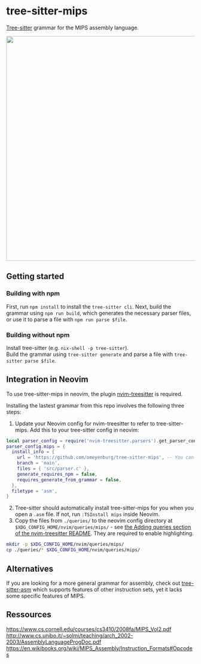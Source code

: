 # tree-sitter-mips

[Tree-sitter](https://github.com/tree-sitter/tree-sitter) grammar for the MIPS assembly language.

<img src="https://github.com/user-attachments/assets/f5f2332e-72c8-40b0-b452-98d741cada66" width="600">

## Getting started
### Building with npm
First, run `npm install` to install the `tree-sitter cli`. Next, build the grammar using `npm run build`, which generates the necessary parser files, or use it to parse a file with `npm run parse $file`.

### Building without npm
Install tree-sitter (e.g. `nix-shell -p tree-sitter`).<br>
Build the grammar using `tree-sitter generate` and parse a file with `tree-sitter parse $file`.

## Integration in Neovim
To use tree-sitter-mips in neovim, the plugin [nvim-treesitter](https://github.com/nvim-treesitter/nvim-treesitter) is required.

Installing the lastest grammar from this repo involves the following three steps:

1. Update your Neovim config for nvim-treesitter to refer to tree-sitter-mips.
Add this to your tree-sitter config in neovim:
```lua
local parser_config = require('nvim-treesitter.parsers').get_parser_configs()
parser_config.mips = {
  install_info = {
    url = 'https://github.com/omeyenburg/tree-sitter-mips', -- You can use a local path
    branch = 'main',
    files = { 'src/parser.c' },
    generate_requires_npm = false,
    requires_generate_from_grammar = false,
  },
  filetype = 'asm',
}
```
2. Tree-sitter should automatically install tree-sitter-mips for you when you open a `.asm` file. If not, run `:TSInstall mips` inside Neovim.
3. Copy the files from `./queries/` to the neovim config directory at `$XDG_CONFIG_HOME/nvim/queries/mips/` - see [the Adding queries section of the nvim-treesitter README](https://github.com/nvim-treesitter/nvim-treesitter?tab=readme-ov-file#adding-queries). They are required to enable highlighting.
```sh
mkdir -p $XDG_CONFIG_HOME/nvim/queries/mips/
cp ./queries/* $XDG_CONFIG_HOME/nvim/queries/mips/
```

## Alternatives
If you are looking for a more general grammar for assembly, check out [tree-sitter-asm](https://github.com/RubixDev/tree-sitter-asm) which supports features of other instruction sets, yet it lacks some specific features of MIPS.

## Ressources
https://www.cs.cornell.edu/courses/cs3410/2008fa/MIPS_Vol2.pdf
http://www.cs.unibo.it/~solmi/teaching/arch_2002-2003/AssemblyLanguageProgDoc.pdf
https://en.wikibooks.org/wiki/MIPS_Assembly/Instruction_Formats#Opcodes
